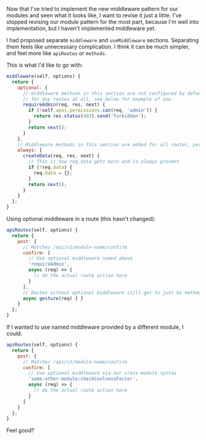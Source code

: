 Now that I've tried to implement the new middleware pattern for our modules and seen what it
looks like, I want to revise it just a little. I've stopped revising our module pattern for
the most part, because I'm well into implementation, but I haven't implemented middleware yet.

I had proposed separate `middleware` and `useMiddleware` sections. Separating them feels like
unnecessary complication. I think it can be much simpler, and feel more like `apiRoutes` or
`methods`.

This is what I'd like to go with:

```javascript
middleware(self, options) {
  return {
    optional: {
      // middleware methods in this section are not configured by default
      // for any routes at all, see below for example of use
      requireAdmin(req, res, next) {
        if (!self.apos.permissions.can(req, 'admin')) {
          return res.status(403).send('forbidden');
        }
        return next();
      }
    },
    // Middleware methods in this section are added for all routes, period
    always: {
      createData(req, res, next) {
        // This is how req.data gets born and is always present
        if (!req.data) {
          req.data = {};
        }
        return next();
      }
    }
  };
}
```

Using optional middleware in a route (this hasn't changed):

```javascript
apiRoutes(self, options) {
  return {
    post: {
      // Matches /api/v1/module-name/confirm
      confirm: [
        // Use optional middleware named above
        'requireAdmin',
        async (req) => {
          // do the actual route action here
        }
      ],
      // Routes without optional middleware still get to just be methods
      async gesture(req) { }
    }
  };
}
```

If I wanted to use named middleware provided by a different module, I could:

```javascript
apiRoutes(self, options) {
  return {
    post: {
      // Matches /api/v1/module-name/confirm
      confirm: [
        // Use optional middleware via our cross-module syntax
        'some-other-module:checkCoolnessFactor',
        async (req) => {
          // do the actual route action here
        }
      ]
    }
  };
}
```

Feel good?
